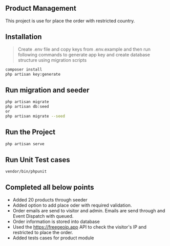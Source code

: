 ## Product Management
This project is use for place the order with restricted country.
## Installation
> Create .env file and copy keys from .env.example and then run following commands to generate app key and create database structure using migration scripts
```bash
composer install
php artisan key:generate
```

## Run migration and seeder
```bash
php artisan migrate
php artisan db:seed 
or
php artisan migrate --seed
```
## Run the Project
```bash
php artisan serve
```

## Run Unit Test cases
```bash
vendor/bin/phpunit
```
## Completed all below points
- Added 20 products through seeder
- Added option to add place oder with required validation. 
- Order emails are send to visitor and admin. Emails are send through and Event Dispatch with queued.
- Order information is stored into database
- Used the https://freegeoip.app API to check the visitor's IP and restricted to place the order.
- Added tests cases for product module

